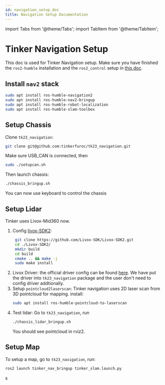 ```yaml
---
id: navigation_setup_doc
title: Navigation Setup Documentation
---
```


import Tabs from '@theme/Tabs';
import TabItem from '@theme/TabItem';

# Tinker Navigation Setup

This doc is used for Tinker Navigation setup. Make sure you have finished the `ros2-humble` installation and the `ros2_control` setup in [this doc](/docs/Intro/Tinker_new_pc_get_started.md).

## Install `nav2` stack

```sh
sudo apt install ros-humble-navigation2
sudo apt install ros-humble-nav2-bringup
sudo apt install ros-humble-robot-localization
sudo apt install ros-humble-slam-toolbox
```

## Setup Chassis
Clone `tk23_navigation`: 
```sh
git clone git@github.com:tinkerfuroc/tk23_navigation.git
```
Make sure USB_CAN is connected, then 
```sh
sudo ./setupcan.sh
```
Then launch chassis:
```sh
./chassis_bringup.sh
```
You can now use keyboard to control the chassis

## Setup Lidar

Tinker uses Livox-Mid360 now.
1. Config [livox-SDK2](https://github.com/Livox-SDK/Livox-SDK2/blob/master/README.md):
   ```sh
    git clone https://github.com/Livox-SDK/Livox-SDK2.git
    cd ./Livox-SDK2/
    mkdir build
    cd build
    cmake .. && make -j
    sudo make install
   ```
2. Livox Driver: the official driver config can be found [here](https://github.com/Livox-SDK/livox_ros_driver2?tab=readme-ov-file). We have put the driver into `tk23_navigation` package and the user don't need to config driver addtionally.
3. Setup `pointcloud2laserscan`:
   Tinker navigation uses 2D laser scan from 3D pointcloud for mapping. install:
   ```sh
   sudo apt install ros-humble-pointcloud-to-laserscan
   ```
4. Test lidar:
   Go to `tk23_navigation`, run
   ```sh
   ./chassis_lidar_bringup.sh
   ```
   You should see pointcloud in rviz2.

## Setup Map
To setup a map, go to `tk23_navigation`, run:
```sh
ros2 launch tinker_nav_bringup tinker_slam.launch.py
```
s



